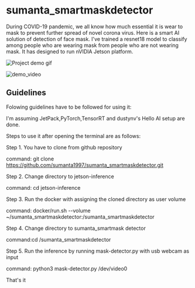 # sumanta_smartmaskdetector
During COVID-19 pandemic, we all know how much essential it is wear to mask to prevent further spread of novel corona virus. Here is a smart AI solution of detection of face mask. I've trained a resnet18 model to classify among people who are wearing mask from people who are not wearing mask. It has designed to run nVIDIA Jetson platform. 

![Project demo gif ](https://github.com/sumanta1997/sumanta_smartmaskdetector/blob/main/New%20video.gif)


![demo_video](https://www.youtube.com/watch?v=8AUnSiu6o8M&t=19s)

## Guidelines 
Folowing guidelines have to be followed for using it:

I'm assuming JetPack,PyTorch,TensorRT and dustynv's Hello AI setup are done.

Steps to use it after opening the terminal are as follows:

Step 1. You have to clone from github repository

command: git clone https://github.com/sumanta1997/sumanta_smartmaskdetector.git

Step 2. Change directory to jetson-inference 

command: cd jetson-inference

Step 3. Run the docker with assigning the cloned directory as user volume

command: docker/run.sh --volume ~/sumanta_smartmaskdetector:/sumanta_smartmaskdetector

Step 4. Change directory to sumanta_smartmask detector

command:cd /sumanta_smartmaskdetector

Step 5. Run the inference by running mask-detector.py with usb webcam as input

command: python3 mask-detector.py /dev/video0

That's it
